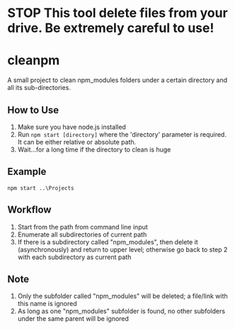 # STOP This tool delete files from your drive. Be extremely careful to use!

# cleanpm
A small project to clean npm_modules folders under a certain directory and all its sub-directories.

## How to Use
1. Make sure you have node.js installed
2. Run `npm start [directory]` where the 'directory' parameter is required. It can be either relative or absolute path.
3. Wait...for a long time if the directory to clean is huge

## Example
`npm start ..\Projects`

## Workflow
1. Start from the path from command line input
2. Enumerate all subdirectories of current path
3. If there is a subdirectory called "npm_modules", then delete it (asynchronously) and return to upper level; otherwise go back to step 2 with each subdirectory as current path

## Note
1. Only the subfolder called "npm_modules" will be deleted; a file/link with this name is ignored
2. As long as one "npm_modules" subfolder is found, no other subfolders under the same parent will be ignored
